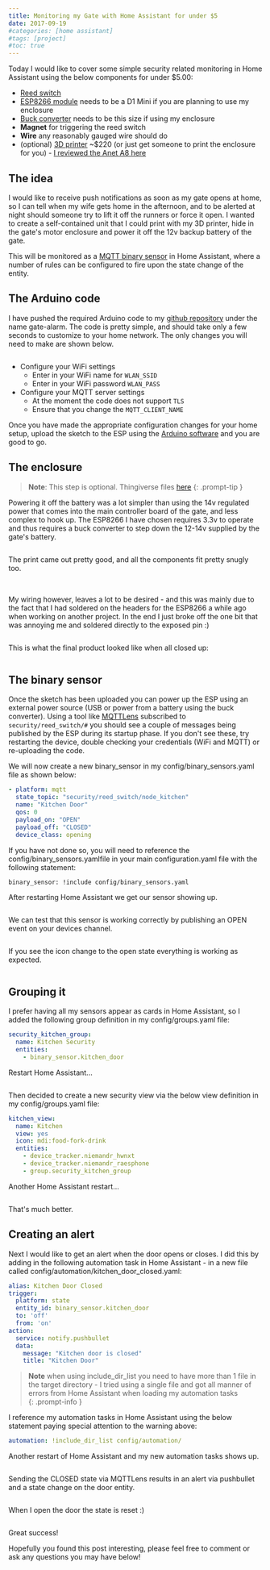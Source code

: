 ```yaml
---
title: Monitoring my Gate with Home Assistant for under $5
date: 2017-09-19
#categories: [home assistant]
#tags: [project]
#toc: true
---
```


Today I would like to cover some simple security related monitoring in Home Assistant using the below components for under $5.00:

- [Reed switch](https://www.aliexpress.com/wholesale?catId=523&SearchText=reed+switch)
- [ESP8266 module](https://www.banggood.com/3pcs-D1-Mini-Lite-V1_0_0-WIFI-Internet-Of-Things-Development-Board-Based-ESP8285-1MB-FLASH-p-1295716.html?imageAb=2&p=5T250523689812015082&akmClientCountry=CA&cur_warehouse=CN) needs to be a D1 Mini if you are planning to use my enclosure
- [Buck converter](https://www.banggood.com/Mini-Converter-DC-DC-Adjustable-Step-down-Power-Voltage-Module-p-1064472.html?p=5T250523689812015082) needs to be this size if using my enclosure
- **Magnet** for triggering the reed switch
- **Wire** any reasonably gauged wire should do
- (optional) [3D printer](https://www.banggood.com/Anet-A8-DIY-3D-Printer-Kit-1_75mm-or-0_4mm-Support-ABS-or-PLA-or-HIPS-p-1130694.html?imageAb=2&p=5T250523689812015082&akmClientCountry=CA&cur_warehouse=CN) ~$220 (or just get someone to print the enclosure for you) - [I reviewed the Anet A8 here](https://www.richardn.ca/posts/AnetA8MyFirst3DPrinter/)

## The idea
I would like to receive push notifications as soon as my gate opens at home, so I can tell when my wife gets home in the afternoon, and to be alerted at night should someone try to lift it off the runners or force it open. I wanted to create a self-contained unit that I could print with my 3D printer, hide in the gate's motor enclosure and power it off the 12v backup battery of the gate.

This will be monitored as a [MQTT binary sensor](https://www.home-assistant.io/integrations/binary_sensor.mqtt) in Home Assistant, where a number of rules can be configured to fire upon the state change of the entity.

## The Arduino code
I have pushed the required Arduino code to my [github repository](https://github.com/rniemand/code-samples/tree/main/blog-posts/2017/Arduino%20Gate%20Alarm) under the name gate-alarm. The code is pretty simple, and should take only a few seconds to customize to your home network. The only changes you will need to make are shown below.

<img src="./001.png" alt="" />

- Configure your WiFi settings
  - Enter in your WiFi name for `WLAN_SSID`
  - Enter in your WiFi password `WLAN_PASS`
- Configure your MQTT server settings
  - At the moment the code does not support `TLS`
  - Ensure that you change the `MQTT_CLIENT_NAME`

Once you have made the appropriate configuration changes for your home setup, upload the sketch to the ESP using the [Arduino software](https://www.arduino.cc/en/software) and you are good to go.

## The enclosure
> **Note**: This step is optional. Thingiverse files [here](https://www.thingiverse.com/thing:2542138)
{: .prompt-tip }

Powering it off the battery was a lot simpler than using the 14v regulated power that comes into the main controller board of the gate, and less complex to hook up. The ESP8266 I have chosen requires 3.3v to operate and thus requires a buck converter to step down the 12-14v supplied by the gate's battery.

<img src="./002.jpg" alt="" />

The print came out pretty good, and all the components fit pretty snugly too.

<img src="./003.jpg" alt="" />

<img src="./004.jpg" alt="" />

<img src="./005.jpg" alt="" />

My wiring however, leaves a lot to be desired - and this was mainly due to the fact that I had soldered on the headers for the ESP8266 a while ago when working on another project. In the end I just broke off the one bit that was annoying me and soldered directly to the exposed pin :)

<img src="./006.jpg" alt="" />

This is what the final product looked like when all closed up:

<img src="./007.jpg" alt="" />

## The binary sensor
Once the sketch has been uploaded you can power up the ESP using an external power source (USB or power from a battery using the buck converter). Using a tool like [MQTTLens](https://chrome.google.com/webstore/detail/mqttlens/hemojaaeigabkbcookmlgmdigohjobjm?hl=en) subscribed to `security/reed_switch/#` you should see a couple of messages being published by the ESP during its startup phase. If you don't see these, try restarting the device, double checking your credentials (WiFi and MQTT) or re-uploading the code.

We will now create a new binary_sensor in my config/binary_sensors.yaml file as shown below:

```yaml
- platform: mqtt
  state_topic: "security/reed_switch/node_kitchen"
  name: "Kitchen Door"
  qos: 0
  payload_on: "OPEN"
  payload_off: "CLOSED"
  device_class: opening
```

If you have not done so, you will need to reference the config/binary_sensors.yamlfile in your main configuration.yaml file with the following statement:

```
binary_sensor: !include config/binary_sensors.yaml
```

After restarting Home Assistant we get our sensor showing up.

<img src="./008.png" alt="" />

We can test that this sensor is working correctly by publishing an OPEN event on your devices channel.

<img src="./009.png" alt="" />

If you see the icon change to the open state everything is working as expected.

<img src="./010.png" alt="" />

## Grouping it
I prefer having all my sensors appear as cards in Home Assistant, so I added the following group definition in my config/groups.yaml file:

```yaml
security_kitchen_group:
  name: Kitchen Security
  entities:
    - binary_sensor.kitchen_door
```

Restart Home Assistant...

<img src="./011.png" alt="" />

Then decided to create a new security view via the below view definition in my config/groups.yaml file:

```yaml
kitchen_view:
  name: Kitchen
  view: yes
  icon: mdi:food-fork-drink
  entities:
    - device_tracker.niemandr_hwnxt
    - device_tracker.niemandr_raesphone
    - group.security_kitchen_group
```

Another Home Assistant restart...

<img src="./012.png" alt="" />

That's much better.

## Creating an alert
Next I would like to get an alert when the door opens or closes. I did this by adding in the following automation task in Home Assistant - in a new file called config/automation/kitchen_door_closed.yaml:

```yaml
alias: Kitchen Door Closed
trigger:
  platform: state
  entity_id: binary_sensor.kitchen_door
  to: 'off'
  from: 'on'
action:
  service: notify.pushbullet
  data:
    message: "Kitchen door is closed"
    title: "Kitchen Door"
```

> **Note** when using include_dir_list you need to have more than 1 file in the target directory - I tried using a single file and got all manner of errors from Home Assistant when loading my automation tasks\
{: .prompt-info }

I reference my automation tasks in Home Assistant using the below statement paying special attention to the warning above:

```yaml
automation: !include_dir_list config/automation/
```

Another restart of Home Assistant and my new automation tasks shows up.

<img src="./013.png" alt="" />

Sending the CLOSED state via MQTTLens results in an alert via pushbullet and a state change on the door entity.

<img src="./014.png" alt="" />

When I open the door the state is reset :)

<img src="./015.png" alt="" />

Great success!

Hopefully you found this post interesting, please feel free to comment or ask any questions you may have below!
